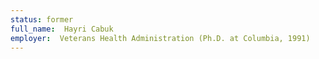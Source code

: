 ```yaml
---
status: former
full_name:  Hayri Cabuk
employer:  Veterans Health Administration (Ph.D. at Columbia, 1991)
---
```

